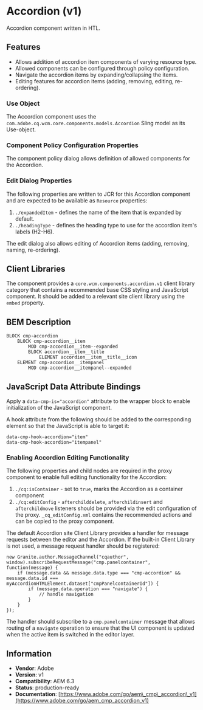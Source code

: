 <!--
Copyright 2018 Adobe Systems Incorporated

Licensed under the Apache License, Version 2.0 (the "License");
you may not use this file except in compliance with the License.
You may obtain a copy of the License at

    http://www.apache.org/licenses/LICENSE-2.0

Unless required by applicable law or agreed to in writing, software
distributed under the License is distributed on an "AS IS" BASIS,
WITHOUT WARRANTIES OR CONDITIONS OF ANY KIND, either express or implied.
See the License for the specific language governing permissions and
limitations under the License.
-->
Accordion (v1)
====
Accordion component written in HTL.

## Features

* Allows addition of accordion item components of varying resource type.
* Allowed components can be configured through policy configuration.
* Navigate the accordion items by expanding/collapsing the items.
* Editing features for accordion items (adding, removing, editing, re-ordering).

### Use Object
The Accordion component uses the `com.adobe.cq.wcm.core.components.models.Accordion` Sling model as its Use-object.

### Component Policy Configuration Properties
The component policy dialog allows definition of allowed components for the Accordion.

### Edit Dialog Properties
The following properties are written to JCR for this Accordion component and are expected to be available as `Resource` properties:

1. `./expandedItem` - defines the name of the item that is expanded by default.
2. `./headingType` - defines the heading type to use for the accordion item's labels (H2-H6).

The edit dialog also allows editing of Accordion items (adding, removing, naming, re-ordering).

## Client Libraries
The component provides a `core.wcm.components.accordion.v1` client library category that contains a recommended base
CSS styling and JavaScript component. It should be added to a relevant site client library using the `embed` property.

## BEM Description
```
BLOCK cmp-accordion
    BLOCK cmp-accordion__item
        MOD cmp-accordion__item--expanded
        BLOCK accordion__item__title
            ELEMENT accordion__item__title__icon
    ELEMENT cmp-accordion__itempanel
        MOD cmp-accordion__itempanel--expanded
```

## JavaScript Data Attribute Bindings
Apply a `data-cmp-is="accordion"` attribute to the wrapper block to enable initialization of the JavaScript component.

A hook attribute from the following should be added to the corresponding element so that the JavaScript is able to target it:

```
data-cmp-hook-accordion="item"
data-cmp-hook-accordion="itempanel"
```

### Enabling Accordion Editing Functionality
The following properties and child nodes are required in the proxy component to enable full editing functionality for the Accordion:

1. `./cq:isContainer` - set to `true`, marks the Accordion as a container component
2. `./cq:editConfig` - `afterchilddelete`, `afterchildinsert` and `afterchildmove` listeners should be provided via
the edit configuration of the proxy. `_cq_editConfig.xml` contains the recommended actions and can be copied to the proxy component.

The default Accordion site Client Library provides a handler for message requests between the editor and the Accordion.
If the built-in Client Library is not used, a message request handler should be registered:
```
new Granite.author.MessageChannel("cqauthor", window).subscribeRequestMessage("cmp.panelcontainer", function(message) {
    if (message.data && message.data.type === "cmp-accordion" && message.data.id === myAccordionHTMLElement.dataset["cmpPanelcontainerId"]) {
        if (message.data.operation === "navigate") {
            // handle navigation
        }
    }
});
```

The handler should subscribe to a `cmp.panelcontainer` message that allows routing of a `navigate` operation to ensure
that the UI component is updated when the active item is switched in the editor layer.

## Information
* **Vendor**: Adobe
* **Version**: v1
* **Compatibility**: AEM 6.3
* **Status**: production-ready
* **Documentation**: [https://www.adobe.com/go/aem\_cmp\_accordion\_v1](https://www.adobe.com/go/aem_cmp_accordion_v1)
